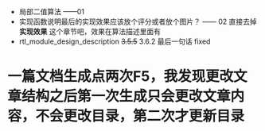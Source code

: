* 局部二值算法 ——01
* 实现函数说明最后的实现效果应该放个评分或者放个图片？ —— 02 直接去掉 **实现效果** 这个章节吧，效果在算法描述里面有
* rtl_module_design_description  ~~3.5.5~~ 3.6.2 最后一句话 fixed



#  一篇文档生成点两次F5，我发现更改文章结构之后第一次生成只会更改文章内容，不会更改目录，第二次才更新目录